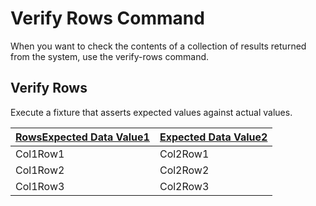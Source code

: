 # Verify Rows Command

When you want to check the contents of a collection of results returned from the system, use the verify-rows command.

## Verify Rows
Execute a fixture that asserts expected values against actual values.

| [Rows][][Expected Data Value1][] | [Expected Data Value2][] |  
| -------------------------------- | ------------------------ |   
| Col1Row1				 		   | Col2Row1  		          |  
| Col1Row2 						   | Col2Row2    	          |  
| Col1Row3						   | Col2Row3				  |

[Rows]: - "c:verify-rows=#result:verifyActualDataReturned()"
[Expected Data Value1]: - "?=#result.expectedDataValue1"
[Expected Data Value2]: - "?=#result.expectedDataValue2"